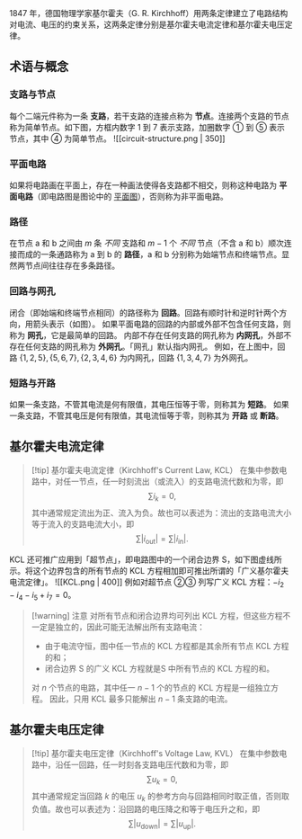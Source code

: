 1847 年，德国物理学家基尔霍夫（G. R. Kirchhoff）用两条定律建立了电路结构对电流、电压的约束关系，这两条定律分别是基尔霍夫电流定律和基尔霍夫电压定律。
## 术语与概念
### 支路与节点
每个二端元件称为一条 **支路**，若干支路的连接点称为 **节点**。连接两个支路的节点称为简单节点。如下图，方框内数字 1 到 7 表示支路，加圈数字 ① 到 ⑤ 表示节点，其中 ④ 为简单节点。
![[circuit-structure.png | 350]]
### 平面电路
如果将电路画在平面上，存在一种画法使得各支路都不相交，则称这种电路为 **平面电路**（即电路图是图论中的 [平面图](https://en.wikipedia.org/wiki/Planar_graph)），否则称为非平面电路。
### 路径
在节点 a 和 b 之间由 $m$ 条 *不同* 支路和 $m-1$ 个 *不同* 节点（不含 a 和 b）顺次连接而成的一条通路称为 a 到 b 的 **路径**，a 和 b 分别称为始端节点和终端节点。显然两节点间往往存在多条路径。
### 回路与网孔
闭合（即始端和终端节点相同）的路径称为 **回路**。回路有顺时针和逆时针两个方向，用箭头表示（如图）。
如果平面电路的回路的内部或外部不包含任何支路，则称为 **网孔**，它是最简单的回路。
内部不存在任何支路的网孔称为 **内网孔**，外部不存在任何支路的网孔称为 **外网孔**。「网孔」默认指内网孔。
例如，在上图中，回路 $\{1,2,5\},\{5,6,7\},\{2,3,4,6\}$ 为内网孔，回路 $\{1,3,4,7\}$ 为外网孔。
### 短路与开路
如果一条支路，不管其电流是何有限值，其电压恒等于零，则称其为 **短路**。
如果一条支路，不管其电压是何有限值，其电流恒等于零，则称其为 **开路** 或 **断路**。
## 基尔霍夫电流定律
> [!tip] 基尔霍夫电流定律（Kirchhoff's Current Law, KCL）
> 在集中参数电路中，对任一节点，任一时刻流出（或流入）的支路电流代数和为零，即 $$\sum\limits i_k=0,$$其中通常规定流出为正、流入为负。故也可以表述为：流出的支路电流大小等于流入的支路电流大小，即 $$\sum\limits |i _{\mathrm{out}}|=\sum\limits |i _{\mathrm{in}}|.$$

KCL 还可推广应用到「超节点」，即电路图中的一个闭合边界 $\mathrm{S}$，如下图虚线所示。将这个边界包含的所有节点的 KCL 方程相加即可推出所谓的「广义基尔霍夫电流定律」。
![[KCL.png | 400]]
例如对超节点 ②③ 列写广义 KCL 方程：$-i_2-i_4-i_5+i_7=0$。
> [!warning] 注意
> 对所有节点和闭合边界均可列出 KCL 方程，但这些方程不一定是独立的，因此可能无法解出所有支路电流：
> - 由于电流守恒，图中任一节点的 KCL 方程都是其余所有节点 KCL 方程的和；
> - 闭合边界 $\mathrm{S}$ 的广义 KCL 方程就是$\mathrm{S}$ 中所有节点的 KCL 方程的和。
> 
> 对 $n$ 个节点的电路，其中任一 $n-1$ 个的节点的 KCL 方程是一组独立方程。
> 因此，只用 KCL 最多只能解出 $n-1$ 条支路的电流。

## 基尔霍夫电压定律
> [!tip] 基尔霍夫电压定律（Kirchhoff's Voltage Law, KVL）
> 在集中参数电路中，沿任一回路，任一时刻各支路电压代数和为零，即 $$\sum\limits u_k=0,$$其中通常规定当回路 $k$ 的电压 $u_k$ 的参考方向与回路相同时取正值，否则取负值。故也可以表述为：沿回路的电压降之和等于电压升之和，即 $$\sum\limits |u _{\mathrm{down}}|=\sum\limits |u _{\mathrm{up}}|.$$

